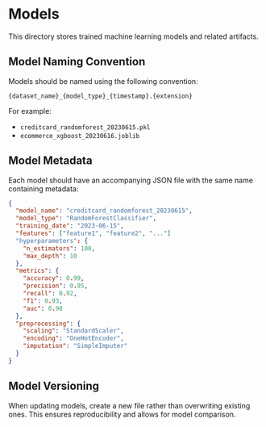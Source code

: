 # Models

This directory stores trained machine learning models and related artifacts.

## Model Naming Convention

Models should be named using the following convention:

```
{dataset_name}_{model_type}_{timestamp}.{extension}
```

For example:
- `creditcard_randomforest_20230615.pkl`
- `ecommerce_xgboost_20230616.joblib`

## Model Metadata

Each model should have an accompanying JSON file with the same name containing metadata:

```json
{
  "model_name": "creditcard_randomforest_20230615",
  "model_type": "RandomForestClassifier",
  "training_date": "2023-06-15",
  "features": ["feature1", "feature2", "..."]
  "hyperparameters": {
    "n_estimators": 100,
    "max_depth": 10
  },
  "metrics": {
    "accuracy": 0.99,
    "precision": 0.95,
    "recall": 0.92,
    "f1": 0.93,
    "auc": 0.98
  },
  "preprocessing": {
    "scaling": "StandardScaler",
    "encoding": "OneHotEncoder",
    "imputation": "SimpleImputer"
  }
}
```

## Model Versioning

When updating models, create a new file rather than overwriting existing ones. This ensures reproducibility and allows for model comparison.
